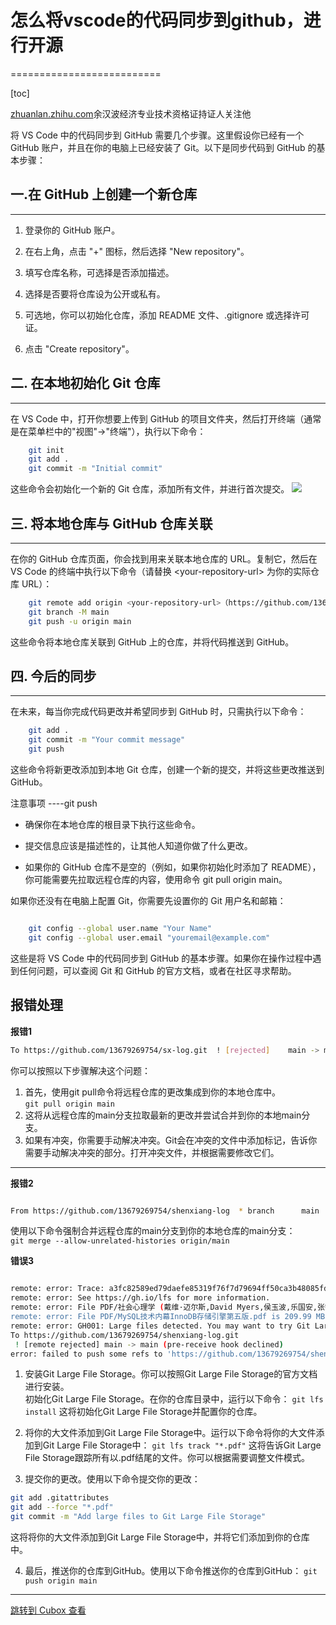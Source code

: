 
# 怎么将vscode的代码同步到github，进行开源
==========================

[toc]

[zhuanlan.zhihu.com](https://zhuanlan.zhihu.com/p/678233404)余汉波经济专业技术资格证持证人关注他

将 VS Code 中的代码同步到 GitHub 需要几个步骤。这里假设你已经有一个 GitHub 账户，并且在你的电脑上已经安装了 Git。以下是同步代码到 GitHub 的基本步骤：

## 一.在 GitHub 上创建一个新仓库

--------------------

1. 登录你的 GitHub 账户。

2. 在右上角，点击 "+" 图标，然后选择 "New repository"。

3. 填写仓库名称，可选择是否添加描述。

4. 选择是否要将仓库设为公开或私有。

5. 可选地，你可以初始化仓库，添加 README 文件、.gitignore 或选择许可证。

6. 点击 "Create repository"。

## 二. 在本地初始化 Git 仓库
----------------

在 VS Code 中，打开你想要上传到 GitHub 的项目文件夹，然后打开终端（通常是在菜单栏中的"视图"-\>"终端"），执行以下命令：
```bash
    git init
    git add .
    git commit -m "Initial commit"
```
这些命令会初始化一个新的 Git 仓库，添加所有文件，并进行首次提交。
![](https://cubox.pro/c/filters:no_upscale()?imageUrl=https%3A%2F%2Fpic2.zhimg.com%2Fv2-aba02363cac7e0d4cad7262b62dead4d_b.jpg&valid=true)

## 三. 将本地仓库与 GitHub 仓库关联
---------------------

在你的 GitHub 仓库页面，你会找到用来关联本地仓库的 URL。复制它，然后在 VS Code 的终端中执行以下命令（请替换 \<your-repository-url\> 为你的实际仓库 URL）：
```bash
    git remote add origin <your-repository-url>（https://github.com/13679269754/sx-log.git）
    git branch -M main
    git push -u origin main
```
这些命令将本地仓库关联到 GitHub 上的仓库，并将代码推送到 GitHub。

## 四. 今后的同步
--------

在未来，每当你完成代码更改并希望同步到 GitHub 时，只需执行以下命令：

```bash
    git add .
    git commit -m "Your commit message"
    git push
```
这些命令将新更改添加到本地 Git 仓库，创建一个新的提交，并将这些更改推送到 GitHub。

注意事项
----git push

* 确保你在本地仓库的根目录下执行这些命令。

* 提交信息应该是描述性的，让其他人知道你做了什么更改。

* 如果你的 GitHub 仓库不是空的（例如，如果你初始化时添加了 README），你可能需要先拉取远程仓库的内容，使用命令 git pull origin main。

如果你还没有在电脑上配置 Git，你需要先设置你的 Git 用户名和邮箱：

```bash

    git config --global user.name "Your Name"
    git config --global user.email "youremail@example.com"

```

这些是将 VS Code 中的代码同步到 GitHub 的基本步骤。如果你在操作过程中遇到任何问题，可以查阅 Git 和 GitHub 的官方文档，或者在社区寻求帮助。


## 报错处理

**报错1**
```bash
To https://github.com/13679269754/sx-log.git  ! [rejected]    main -> main (fetch first) error: failed to push some refs to 'https://github.com/13679269754/sx-log.git' hint: Updates were rejected because the remote contains work that you do hint: not have locally. This is usually caused by another repository pushing hint: to the same ref. You may want to first integrate the remote changes hint: (e.g., 'git pull ...') before pushing again. hint: See the 'Note about fast-forwards' in 'git push --help' for details.

```

你可以按照以下步骤解决这个问题：

1. 首先，使用git pull命令将远程仓库的更改集成到你的本地仓库中。  
`git pull origin main`
2. 这将从远程仓库的main分支拉取最新的更改并尝试合并到你的本地main分支。  
3. 如果有冲突，你需要手动解决冲突。Git会在冲突的文件中添加标记，告诉你需要手动解决冲突的部分。打开冲突文件，并根据需要修改它们。  

---

**报错2**

```bash

From https://github.com/13679269754/shenxiang-log  * branch      main    -> FETCH_HEAD fatal: refusing to merge unrelated histories

```

使用以下命令强制合并远程仓库的main分支到你的本地仓库的main分支：  
`git merge --allow-unrelated-histories origin/main`

**错误3** 

```bash

remote: error: Trace: a3fc82589ed79daefe85319f76f7d79694ff50ca3b48085fd431fd86c14a71ce
remote: error: See https://gh.io/lfs for more information.
remote: error: File PDF/社会心理学 (戴维·迈尔斯,David Myers,侯玉波,乐国安,张智勇) (Z-Library).pdf is 242.45 MB; this exceeds GitHub's file size limit of 100.00 MB
remote: error: File PDF/MySQL技术内幕InnoDB存储引擎第五版.pdf is 209.99 MB; this exceeds GitHub's file size limit of 100.00 MB
remote: error: GH001: Large files detected. You may want to try Git Large File Storage - https://git-lfs.github.com.
To https://github.com/13679269754/shenxiang-log.git
 ! [remote rejected] main -> main (pre-receive hook declined)
error: failed to push some refs to 'https://github.com/13679269754/shenxiang-log.git'

```

1. 安装Git Large File Storage。你可以按照Git Large File Storage的官方文档进行安装。  
初始化Git Large File Storage。在你的仓库目录中，运行以下命令：
`git lfs install`
这将初始化Git Large File Storage并配置你的仓库。  

2. 将你的大文件添加到Git Large File Storage中。运行以下命令将你的大文件添加到Git Large File Storage中：
`git lfs track "*.pdf"`
这将告诉Git Large File Storage跟踪所有以.pdf结尾的文件。你可以根据需要调整文件模式。  

3. 提交你的更改。使用以下命令提交你的更改：
```bash
git add .gitattributes
git add --force "*.pdf"
git commit -m "Add large files to Git Large File Storage"
```
这将将你的大文件添加到Git Large File Storage中，并将它们添加到你的仓库中。

4. 最后，推送你的仓库到GitHub。使用以下命令推送你的仓库到GitHub：
`git push origin main`

---


[跳转到 Cubox 查看](https://cubox.pro/my/card?id=7176903205958190342)
